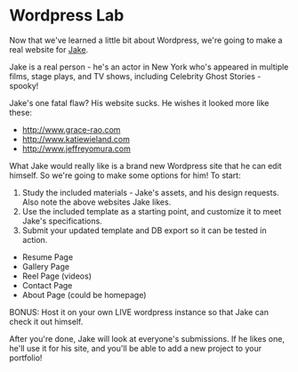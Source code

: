 # Wordpress Lab

Now that we've learned a little bit about Wordpress, we're going to make a real website for [Jake](http://jakewilliamson.squarespace.com).

Jake is a real person - he's an actor in New York who's appeared in multiple films, stage plays, and TV shows, including Celebrity Ghost Stories - spooky!

Jake's one fatal flaw? His website sucks. He wishes it looked more like these:

- <http://www.grace-rao.com> 
- <http://www.katiewieland.com> 
- <http://www.jeffreyomura.com>

What Jake would really like is a brand new Wordpress site that he can edit himself. So we're going to make some options for him! To start:

1. Study the included materials - Jake's assets, and his design requests. Also note the above websites Jake likes.
1. Use the included template as a starting point, and customize it to meet Jake's specifications.
1. Submit your updated template and DB export so it can be tested in action.

- Resume Page
- Gallery Page
- Reel Page (videos)
- Contact Page
- About Page (could be homepage)


BONUS: Host it on your own LIVE wordpress instance so that Jake can check it out himself.

After you're done, Jake will look at everyone's submissions. If he likes one, he'll use it for his site, and you'll be able to add a new project to your portfolio!